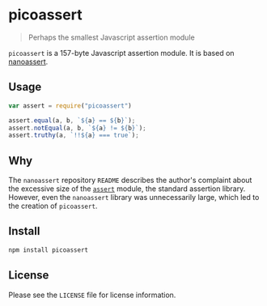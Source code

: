 # picoassert

> Perhaps the smallest Javascript assertion module

`picoassert` is a 157-byte Javascript assertion module. It is based on 
[nanoassert](https://github.com/emilbayes/nanoassert).

## Usage

```js
var assert = require("picoassert")

assert.equal(a, b, `${a} == ${b}`);
assert.notEqual(a, b, `${a} != ${b}`);
assert.truthy(a, `!!${a} === true`);
```

## Why

The `nanoassert` repository `README` describes the author's complaint about the
excessive size of the [`assert`](https://www.npmjs.com/package/assert) module,
the standard assertion library. However, even the `nanoassert` library was
unnecessarily large, which led to the creation of `picoassert`.

## Install

```sh
npm install picoassert
```

## License

Please see the `LICENSE` file for license information.
